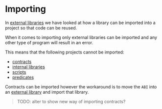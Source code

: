 # Importing

In [external libraries](../../language/program-types/libraries/external.md) we have looked at how a library can be imported into a project so that code can be reused.

When it comes to importing only external libraries can be imported and any other type of program will result in an error.

This means that the following projects cannot be imported:

- [contracts](../../language/program-types/contract.md)
- [internal libraries](../../language/program-types/libraries/internal.md)
- [scripts](../../language/program-types/script.md)
- [predicates](../../language/program-types/predicate.md)

Contracts can be imported however the workaround is to move the `ABI` into an [external library](../../language/program-types/libraries/external.md) and import that library.

> TODO: alter to show new way of importing contracts?
